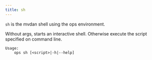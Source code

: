 ```yaml
---
title: sh
---
```


`sh` is the mvdan shell using the ops environment.

Without args, starts an interactive shell. Otherwise execute the script specified on command line.

```text
Usage: 
    ops sh [<script>|-h|--help]
```



